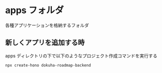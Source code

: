 # apps フォルダ
各種アプリケーションを格納するフォルダ

## 新しくアプリを追加する時
apps ディレクトリの下で以下のようなプロジェクト作成コマンドを実行する
```sh
npx create-hono dokuha-roadmap-backend
```
